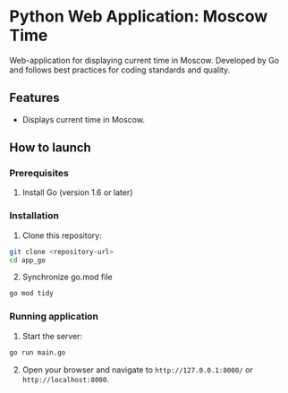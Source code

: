 # Python Web Application: Moscow Time <br>
Web-application for displaying current time in Moscow. Developed by Go and follows best practices for coding standards and quality. <br>

## Features
- Displays current time in Moscow.

## How to launch 

### Prerequisites
1. Install Go (version 1.6 or later)

### Installation 
1. Clone this repository: 
```bash 
git clone <repository-url>
cd app_go
```




2.  Synchronize go.mod file

```bash 
go mod tidy
```

### Running application

1. Start the server:

```bash 
go run main.go 
```
2. Open your browser and navigate to `http://127.0.0.1:8000/` or `http://localhost:8000`.

